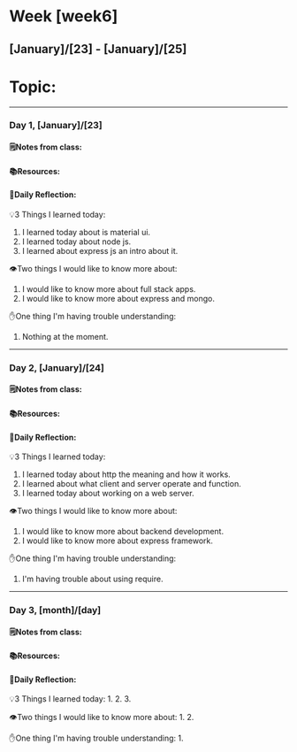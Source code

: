 # Week [week6]
## [January]/[23] - [January]/[25]

# Topic:

___

### Day 1, [January]/[23]

#### 🗒️Notes from class:

#### 📚Resources:


#### 💭Daily Reflection:

💡3 Things I learned today:
1. I learned today about is material ui.
2. I learned today about node js.
3. I learned about express js an intro about it.

👁️Two things I would like to know more about:
1. I would like to know more about full stack apps.
2. I would like to know more about express and mongo.

✋One thing I'm having trouble understanding:
1. Nothing at the moment.


___

### Day 2, [January]/[24] 

#### 🗒️Notes from class:

#### 📚Resources:


#### 💭Daily Reflection:

💡3 Things I learned today:
1. I learned today about http the meaning and how it works.
2. I learned about what client and server operate and function.
3. I learned today about working on a web server.

👁️Two things I would like to know more about:
1. I would like to know more about backend development.
2. I would like to know more about express framework.

✋One thing I'm having trouble understanding:
1. I'm having trouble about using require.

___

### Day 3, [month]/[day]
#### 🗒️Notes from class:

#### 📚Resources:


#### 💭Daily Reflection:

💡3 Things I learned today:
1. 
2. 
3. 

👁️Two things I would like to know more about:
1. 
2. 

✋One thing I'm having trouble understanding:
1. 
 

